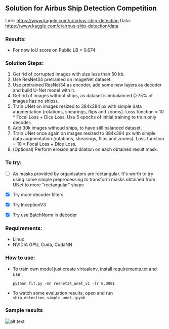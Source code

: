 ## Solution for Airbus Ship Detection Competition
Link: https://www.kaggle.com/c/airbus-ship-detection
Data: https://www.kaggle.com/c/airbus-ship-detection/data

### Results:
- For now IoU score on Public LB = 0.674

### Solution Steps:
1. Get rid of corrupted images with size less than 50 kb.
2. Use ResNet34 pretrained on ImageNet dataset.
3. Use pretrained ResNet34 as encoder, add some new layers as decoder and build U-Net model with it.
4. Get rid of images without ships, as dataset is imbalanced (>75% of images has no ships).
5. Train UNet on images resized to 384x384 px with simple data augmentation (rotations, shearings, flips and zooms). Loss function = 10 * Focal Loss + Dice Loss. Use 5 epochs of initial training to train only decoder.
6. Add 30k images withoud ships, to have still balanced dataset.
7. Train UNet once again on images resized to 384x384 px with simple data augmentation (rotations, shearings, flips and zooms). Loss function = 10 * Focal Loss + Dice Loss.
8. (Optional) Perform erosion and dilation on each obtained result mask.


### To try:
- [ ] As masks provided by organisators are rectangular. It's worth to try using some simple preprocessing to transform masks obtained from UNet to more "rectangular" shape
- [x] Try more decoder filters
- [x] Try InceptionV3
- [x] Try use BatchNorm in decoder


### Requirements:
- Linux
- NVIDIA GPU, Cuda, CudaNN


### How to use:
- To train own model just create virtualenv, install requirements.txt and use:

    `python fit.py -mn resnet34_unet_v1 -lr 0.0001`

- To watch some evaluation results, open and run `ship_detection_simple_unet.ipynb`

### Sample results

![alt text](https://github.com/maciej3031/ship_detection/blob/master/examples/example1.png)
